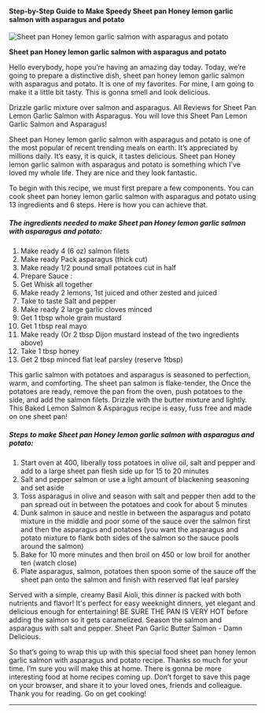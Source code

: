             

#### Step-by-Step Guide to Make Speedy Sheet pan Honey lemon garlic salmon with asparagus and potato

![Sheet pan Honey lemon garlic salmon with asparagus and potato](https://img-global.cpcdn.com/recipes/e1d9544238b38c33/751x532cq70/sheet-pan-honey-lemon-garlic-salmon-with-asparagus-and-potato-recipe-main-photo.jpg)

**Sheet pan Honey lemon garlic salmon with asparagus and potato**

Hello everybody, hope you’re having an amazing day today. Today, we’re going to prepare a distinctive dish, sheet pan honey lemon garlic salmon with asparagus and potato. It is one of my favorites. For mine, I am going to make it a little bit tasty. This is gonna smell and look delicious.

Drizzle garlic mixture over salmon and asparagus. All Reviews for Sheet Pan Lemon Garlic Salmon with Asparagus. You will love this Sheet Pan Lemon Garlic Salmon and Asparagus!

Sheet pan Honey lemon garlic salmon with asparagus and potato is one of the most popular of recent trending meals on earth. It’s appreciated by millions daily. It’s easy, it is quick, it tastes delicious. Sheet pan Honey lemon garlic salmon with asparagus and potato is something which I’ve loved my whole life. They are nice and they look fantastic.

To begin with this recipe, we must first prepare a few components. You can cook sheet pan honey lemon garlic salmon with asparagus and potato using 13 ingredients and 6 steps. Here is how you can achieve that.

##### The ingredients needed to make Sheet pan Honey lemon garlic salmon with asparagus and potato:

1.  Make ready 4 (6 oz) salmon filets
2.  Make ready Pack asparagus (thick cut)
3.  Make ready 1/2 pound small potatoes cut in half
4.  Prepare Sauce :
5.  Get Whisk all together
6.  Make ready 2 lemons, 1st juiced and other zested and juiced
7.  Take to taste Salt and pepper
8.  Make ready 2 large garlic cloves minced
9.  Get 1 tbsp whole grain mustard
10.  Get 1 tbsp real mayo
11.  Make ready (Or 2 tbsp Dijon mustard instead of the two ingredients above)
12.  Take 1 tbsp honey
13.  Get 2 tbsp minced flat leaf parsley (reserve 1tbsp)

This garlic salmon with potatoes and asparagus is seasoned to perfection, warm, and comforting. The sheet pan salmon is flake-tender, the Once the potatoes are ready, remove the pan from the oven, push potatoes to the side, and add the salmon filets. Drizzle with the butter mixture and lightly. This Baked Lemon Salmon & Asparagus recipe is easy, fuss free and made on one sheet pan!

##### Steps to make Sheet pan Honey lemon garlic salmon with asparagus and potato:

1.  Start oven at 400, liberally toss potatoes in olive oil, salt and pepper and add to a large sheet pan flesh side up for 15 to 20 minutes
2.  Salt and pepper salmon or use a light amount of blackening seasoning and set aside
3.  Toss asparagus in olive and season with salt and pepper then add to the pan spread out in between the potatoes and cook for about 5 minutes
4.  Dunk salmon in sauce and nestle in between the asparagus and potato mixture in the middle and poor some of the sauce over the salmon first and then the asparagus and potatoes (you want the asparagus and potato mixture to flank both sides of the salmon so the sauce pools around the salmon)
5.  Bake for 10 more minutes and then broil on 450 or low broil for another ten (watch close)
6.  Plate asparagus, salmon, potatoes then spoon some of the sauce off the sheet pan onto the salmon and finish with reserved flat leaf parsley

Served with a simple, creamy Basil Aioli, this dinner is packed with both nutrients and flavor! It's perfect for easy weeknight dinners, yet elegant and delicious enough for entertaining! BE SURE THE PAN IS VERY HOT before adding the salmon so it gets caramelized. Season the salmon and asparagus with salt and pepper. Sheet Pan Garlic Butter Salmon - Damn Delicious.

So that’s going to wrap this up with this special food sheet pan honey lemon garlic salmon with asparagus and potato recipe. Thanks so much for your time. I’m sure you will make this at home. There is gonna be more interesting food at home recipes coming up. Don’t forget to save this page on your browser, and share it to your loved ones, friends and colleague. Thank you for reading. Go on get cooking!

* * *